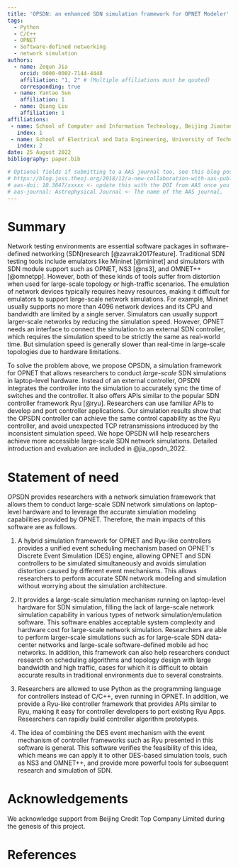 ```yaml
---
title: 'OPSDN: an enhanced SDN simulation framework for OPNET Modeler'
tags:
  - Python
  - C/C++
  - OPNET
  - Software-defined networking
  - network simulation
authors:
  - name: Zequn Jia
    orcid: 0000-0002-7144-4448
    affiliation: "1, 2" # (Multiple affiliations must be quoted)
    corresponding: true
  - name: Yantao Sun
    affiliation: 1
  - name: Qiang Liu
    affiliation: 1
affiliations:
 - name: School of Computer and Information Technology, Beijing Jiaotong University, Beijing, China.
   index: 1
 - name: School of Electrical and Data Engineering, University of Technology Sydney, Sydney, Australia.
   index: 2
date: 25 August 2022
bibliography: paper.bib

# Optional fields if submitting to a AAS journal too, see this blog post:
# https://blog.joss.theoj.org/2018/12/a-new-collaboration-with-aas-publishing
# aas-doi: 10.3847/xxxxx <- update this with the DOI from AAS once you know it.
# aas-journal: Astrophysical Journal <- The name of the AAS journal.
---
```


# Summary
Network testing environments are essential software packages in software-defined networking (SDN)research [@zavrak2017feature]. Traditional SDN testing tools include emulators like Mininet [@mininet] and simulators with SDN module support such as OPNET, NS3 [@ns3], and OMNET++ [@omnetpp]. However, both of these kinds of tools suffer from distortion when used for large-scale topology or high-traffic scenarios. The emulation of network devices typically requires heavy resources, making it difficult for emulators to support large-scale network simulations. For example, Mininet usually supports no more than 4096 network devices and its CPU and bandwidth are limited by a single server. Simulators can usually support larger-scale networks by reducing the simulation speed. However, OPNET needs an interface to connect the simulation to an external SDN controller, which requires the simulation speed to be strictly the same as real-world time. But simulation speed is generally slower than real-time in large-scale topologies due to hardware limitations.

To solve the problem above, we propose OPSDN, a simulation framework for OPNET that allows researchers to conduct *large-scale* SDN simulations in laptop-level hardware. Instead of an external controller, OPSDN integrates the controller into the simulation to accurately sync the time of switches and the controller. It also offers APIs similar to the popular SDN controller framework Ryu [@ryu]. Researchers can use familiar APIs to develop and port controller applications.
Our simulation results show that the OPSDN controller can achieve the same control capability as the Ryu controller, and avoid unexpected TCP retransmissions introduced by the inconsistent simulation speed. We hope OPSDN will help researchers achieve more accessible large-scale SDN network simulations. Detailed introduction and evaluation are included in @jia_opsdn_2022.



# Statement of need
OPSDN provides researchers with a network simulation framework that allows them to conduct large-scale SDN network simulations on laptop-level hardware and to leverage the accurate simulation modeling capabilities provided by OPNET. Therefore, the main impacts of this software are as follows.

1.	A hybrid simulation framework for OPNET and Ryu-like controllers provides a unified event scheduling mechanism based on OPNET's Discrete Event Simulation (DES) engine, allowing OPNET and SDN controllers to be simulated simultaneously and avoids simulation distortion caused by different event mechanisms. This allows researchers to perform accurate SDN network modeling and simulation without worrying about the simulation architecture.

2. It provides a large-scale simulation mechanism running on laptop-level hardware for SDN simulation, filling the lack of large-scale network simulation capability in various types of network simulation/emulation software. This software enables acceptable system complexity and hardware cost for large-scale network simulation. Researchers are able to perform larger-scale simulations such as for large-scale SDN data-center networks and large-scale software-defined mobile ad hoc networks. In addition, this framework can also help researchers conduct research on scheduling algorithms and topology design with large bandwidth and high traffic, cases for which it is difficult to obtain accurate results in traditional environments due to several constraints.

3. Researchers are allowed to use Python as the programming language for controllers instead of C/C++, even running in OPNET. In addition, we provide a Ryu-like controller framework that provides APIs similar to Ryu, making it easy for controller developers to port existing Ryu Apps. Researchers can rapidly build controller algorithm prototypes.

4. The idea of combining the DES event mechanism with the event mechanism of controller frameworks such as Ryu presented in this software is general. This software verifies the feasibility of this idea, which means we can apply it to other DES-based simulation tools, such as NS3 and OMNET++, and provide more powerful tools for subsequent research and simulation of SDN.

# Acknowledgements

We acknowledge support from Beijing Credit Top Company Limited during the genesis of this project.

# References
